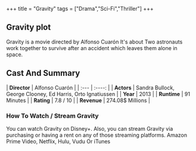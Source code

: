 +++
title = "Gravity"
tags = ["Drama","Sci-Fi","Thriller"]
+++
## Gravity plot
Gravity is a movie directed by Alfonso Cuarón It's about Two astronauts work together to survive after an accident which leaves them alone in space.
## Cast And Summary
| **Director**      | Alfonso Cuarón |
    | :---        |    :----:   |
    |  **Actors** | Sandra Bullock, George Clooney, Ed Harris, Orto Ignatiussen |
    | **Year**   | 2013    |
    |  **Runtime** | 91 Minutes |
    |  **Rating** | 7.8 / 10 | 
    |  **Revenue** | 274.08$ Millions |
### How To Watch / Stream Gravity
You can watch Gravity on Disney+.
Also, you can stream Gravity via purchasing or having a rent on any of those streaming platforms.
Amazon Prime Video, Netflix, Hulu, Vudu Or iTunes